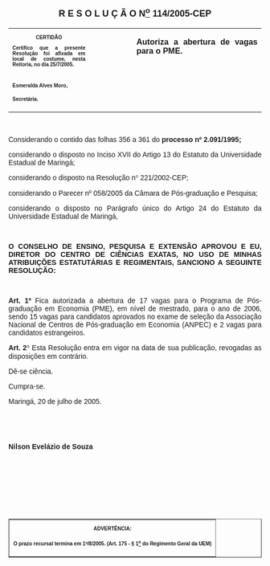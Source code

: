 <BODY>

<B><FONT FACE="Arial" SIZE=3><P ALIGN="CENTER"></P>
</FONT><FONT FACE="Arial" SIZE=4><P ALIGN="CENTER">R E S O L U &Ccedil; &Atilde; O  N<U><SUP>o</U></SUP>  114/2005-CEP</P>
</B></FONT><FONT FACE="Arial" SIZE=3><P ALIGN="JUSTIFY"></P></FONT>
<TABLE CELLSPACING=0 BORDER=0 CELLPADDING=7 WIDTH=612>
<TR><TD WIDTH="32%" VALIGN="TOP">
<B><FONT FACE="Arial" SIZE=1><P ALIGN="CENTER">CERTID&Atilde;O</P>
<P ALIGN="JUSTIFY">   Certifico que a presente Resolu&ccedil;&atilde;o foi afixada em local de costume, nesta Reitoria, no dia 25/7/2005.</P>

<P>&nbsp;</P>
<P>Esmeralda Alves Moro,</P>
<P>Secret&aacute;ria.</B></FONT></TD>
<TD WIDTH="17%" VALIGN="TOP">&nbsp;</TD>
<TD WIDTH="51%" VALIGN="TOP">
<B><FONT FACE="Arial"><P ALIGN="JUSTIFY">Autoriza a abertura de vagas para o PME.</B></FONT></TD>
</TR>
</TABLE>

<FONT FACE="Arial"><P ALIGN="JUSTIFY"></P>
<P ALIGN="JUSTIFY">&nbsp;</P>
</FONT><P ALIGN="JUSTIFY">&#9;<FONT FACE="Arial">Considerando o contido das folhas 356 a 361 do <B>processo nº 2.091/1995;</P>
</B><P ALIGN="JUSTIFY">considerando o disposto no Inciso XVII do Artigo 13 do Estatuto da Universidade Estadual de Maring&aacute;;</P>
<P ALIGN="JUSTIFY">considerando o disposto na Resolu&ccedil;&atilde;o n<FONT FACE="Symbol">&#176;</FONT>
 221/2002-CEP;</P>
<P ALIGN="JUSTIFY">&#9;considerando o Parecer nº 058/2005 da C&acirc;mara de P&oacute;s-gradua&ccedil;&atilde;o e Pesquisa;</P>
<P ALIGN="JUSTIFY">considerando o disposto no Par&aacute;grafo &uacute;nico do Artigo 24 do Estatuto da Universidade Estadual de Maring&aacute;,</P>
<P ALIGN="JUSTIFY"></P>
<P ALIGN="JUSTIFY">&nbsp;</P>
<P ALIGN="JUSTIFY">&#9;<B>O CONSELHO DE ENSINO, PESQUISA E EXTENS&Atilde;O APROVOU E EU, DIRETOR DO CENTRO DE CI&Ecirc;NCIAS EXATAS, NO USO DE MINHAS ATRIBUI&Ccedil;&Otilde;ES ESTATUT&Aacute;RIAS E REGIMENTAIS, SANCIONO A SEGUINTE RESOLU&Ccedil;&Atilde;O:</P>
</B><P ALIGN="JUSTIFY"></P>
<P ALIGN="JUSTIFY">&nbsp;</P>
<B><P ALIGN="JUSTIFY">Art. 1º</B>  Fica autorizada a abertura de 17 vagas para o Programa de P&oacute;s-gradua&ccedil;&atilde;o em Economia (PME), em n&iacute;vel de mestrado, para o ano de 2006, sendo 15 vagas para candidatos aprovados no exame de sele&ccedil;&atilde;o da Associa&ccedil;&atilde;o Nacional de Centros de P&oacute;s-gradua&ccedil;&atilde;o em Economia (ANPEC) e 2 vagas para candidatos estrangeiros.</P>
<B><P ALIGN="JUSTIFY">Art. 2<FONT FACE="Symbol">&#176;</FONT>
 </B> Esta Resolu&ccedil;&atilde;o entra em vigor na data de sua publica&ccedil;&atilde;o, revogadas as disposi&ccedil;&otilde;es em contr&aacute;rio. </P>
<P ALIGN="JUSTIFY">D&ecirc;-se ci&ecirc;ncia.</P>
<P ALIGN="JUSTIFY">Cumpra-se.</P>
<P ALIGN="JUSTIFY">Maring&aacute;, 20 de julho de 2005.</P>
<B><P ALIGN="JUSTIFY"></P>
<P ALIGN="JUSTIFY">&nbsp;</P>
<P ALIGN="JUSTIFY">&nbsp;</P>
<P ALIGN="JUSTIFY">Nilson Evel&aacute;zio de Souza</P>
<P ALIGN="JUSTIFY"></P>
<P ALIGN="JUSTIFY">&nbsp;</P>
<P ALIGN="JUSTIFY">&nbsp;</P>
<P ALIGN="JUSTIFY">&nbsp;</P>
<P ALIGN="JUSTIFY">&nbsp;</P></B></FONT>
<TABLE BORDER CELLSPACING=1 CELLPADDING=4 WIDTH=207>
<TR><TD VALIGN="TOP">
<B><FONT FACE="Arial" SIZE=1><P ALIGN="CENTER">ADVERT&Ecirc;NCIA:</P>
<P ALIGN="JUSTIFY">O prazo recursal termina em 1º/8/2005. (Art. 175 - § 1<U><SUP>o</U></SUP> do Regimento Geral da UEM)</B></FONT></TD>
</TR>
</TABLE>

<FONT FACE="Arial"></FONT></BODY>
